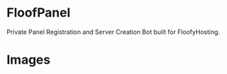 # FloofPanel
Private Panel Registration and Server Creation Bot built for FloofyHosting.

# Images

